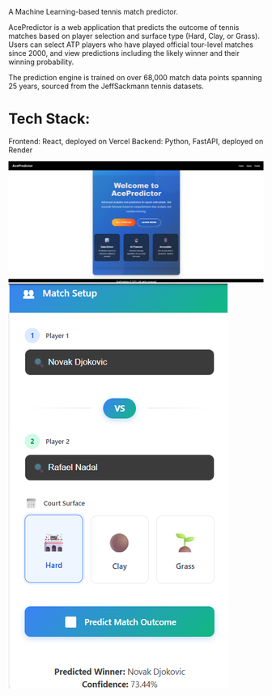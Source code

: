 A Machine Learning-based tennis match predictor.

AcePredictor is a web application that predicts the outcome of tennis matches based on player selection and surface type (Hard, Clay, or Grass). Users can select ATP players who have played official tour-level matches since 2000, and view predictions including the likely winner and their winning probability.

The prediction engine is trained on over 68,000 match data points spanning 25 years, sourced from the JeffSackmann tennis datasets.

# Tech Stack:
Frontend: React, deployed on Vercel
Backend: Python, FastAPI, deployed on Render

![Home component](image.png)
![Prediction Component](image-1.png)
